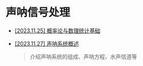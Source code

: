 # 声呐信号处理

* [[2023.11.25] 概率论与数理统计基础](public_docs/math/概率论基础.md) 

* [[2023.11.27] 声呐系统概述](public_docs/dsp/sonar_signal_processing/声呐系统介绍.md)

  >介绍声呐系统的组成、声呐方程、水声信道等

